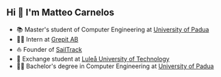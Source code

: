 ## Hi 👋 I'm Matteo Carnelos

* 📚 Master's student of Computer Engineering at [University of Padua](https://www.unipd.it/en/)
* 👨‍💻 Intern at [Grepit AB](https://www.grepit.se)
* ⛵️ Founder of [SailTrack](https://github.com/metis-vela-unipd/sailtrack-docs)
* 🛫 Exchange student at [Luleå University of Technology](https://www.ltu.se/?l=en)
* 👨‍🎓 Bachelor's degree in Computer Engineering at [University of Padua](https://www.unipd.it/en/)
